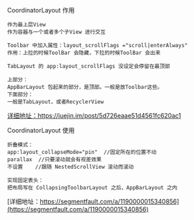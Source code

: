 

CoordinatorLayout 作用
```
作为最上层View
作为容器与一个或者多个子View 进行交互

Toolbar 中加入属性：layout_scrollFlags ="scroll|enterAlways"
作用：上拉的时候ToolBar 会隐藏，下拉的时候ToolBar 会出来

TabLayout 的 app:layout_scrollFlags 没设定会停留在最顶部

上部分：
AppBarLayout 包起来的部分，是顶部。一般是放Toolbar这些。
下面部分：
一般是TabLayout，或者RecyclerView

```
[详细地址：https://juejin.im/post/5d726eaae51d4561fc620ac1 ](https://juejin.im/post/5d726eaae51d4561fc620ac1)

CoordinatorLayout 使用
```
折叠模式：
app:layout_collapseMode="pin"  //固定所在的位置不动
parallax  //只要滚动就会有视差效果
不设置    //跟随 NestedScrollView 滚动而滚动

实现固定表头：
把布局写在 CollapsingToolbarLayout 之后，AppBarLayout 之内
```
[详细地址：https://segmentfault.com/a/1190000015340856](https://segmentfault.com/a/1190000015340856)
